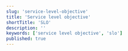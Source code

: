 ```yaml
---
slug: 'service-level-objective'
title: 'Service level objective'
shortTitle: 'SLO'
description: ''
keywords: ['service level objective', 'slo']
published: true
---
```

